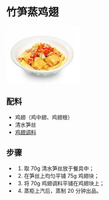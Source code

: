 # 竹笋蒸鸡翅

![竹笋蒸鸡翅](/images/竹笋蒸鸡翅.jpg)

## 配料

- 鸡翅（鸡中翅、鸡翅根）
- 清水笋丝
- [鸡翅调料](/配料/鸡翅调料.md)

## 步骤

- 1. 取 70g 清水笋丝放于餐具中；
- 2. 在笋丝上均匀平铺 75g 鸡翅块；
- 3. 将 70g 鸡翅调料平铺在鸡翅块上；
- 4. 蒸柜上汽后，蒸制 20 分钟出品。
